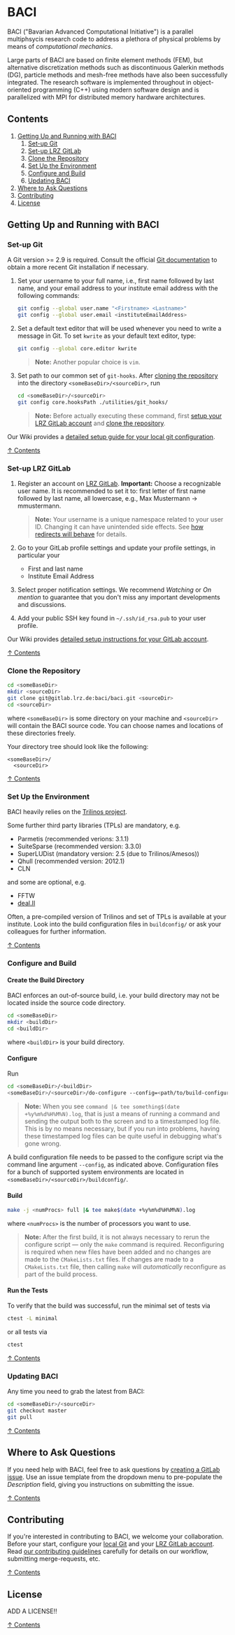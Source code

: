 # BACI

BACI ("Bavarian Advanced Computational Initiative") is a parallel multiphsycis research code
to address a plethora of physical problems by means of _computational mechanics_.

Large parts of BACI are based on finite element methods (FEM),
but alternative discretization methods such as discontinuous Galerkin methods (DG),
particle methods and mesh-free methods have also been successfully integrated.
The research software is implemented throughout in object-oriented programming (C++)
using modern software design and is parallelized with MPI for distributed memory hardware architectures.

## Contents

1. [Getting Up and Running with BACI](#getting-up-and-running-with-baci)
   1. [Set-up Git](#set-up-git)
   1. [Set-up LRZ GitLab](#set-up-lrz-gitlab)
   1. [Clone the Repository](#clone-the-repository)
   1. [Set Up the Environment](#set-up-the-environment)
   1. [Configure and Build](#configure-and-build)
   1. [Updating BACI](#updating-baci)
1. [Where to Ask Questions](#where-to-ask-questions)
1. [Contributing](#contributing)
1. [License](#license)

## Getting Up and Running with BACI

### Set-up Git

A Git version >= 2.9 is required. <!-- We need at least this version to be able to configure the path to the git-hooks as outlined below. -->
Consult the official [Git documentation](www.git-scm.org) to obtain a more recent Git installation if necessary.

1. Set your username to your full name, i.e., first name followed by last name,
and your email address to your institute email address with the following commands:

    ```bash
    git config --global user.name "<Firstname> <Lastname>"
    git config --global user.email <instituteEmailAddress>
    ```

1. Set a default text editor that will be used whenever you need to write a message in Git. To set `kwrite` as your default text editor, type:

    ```bash
    git config --global core.editor kwrite
    ```

    > **Note:** Another popular choice is `vim`.

1. Set path to our common set of `git-hooks`. After [cloning the repository](#clone-the-repository) into the directory `<someBaseDir>/<sourceDir>`, run

    ```bash
    cd <someBaseDir>/<sourceDir>
    git config core.hooksPath ./utilities/git_hooks/
    ```

    > **Note:** Before actually executing these command, first [setup your LRZ GitLab account](#set-up-lrz-gitlab) and [clone the repository](#clone-the-repository).

Our Wiki provides a [detailed setup guide for your local git configuration](https://gitlab.lrz.de/baci/baci/wikis/Set-up-Git).

[↑ Contents](#contents)

### Set-up LRZ GitLab

1. Register an account on [LRZ GitLab](www.gitlab.lrz.de).
   **Important:** Choose a recognizable user name. It is recommended to set it to: first letter of first name followed by last name, all lowercase, e.g., Max Mustermann -> mmustermann.

    > **Note:** Your username is a unique namespace related to your user ID. Changing it can have unintended side effects. See [how redirects will behave](https://gitlab.lrz.de/help/user/project/index.md#redirects-when-changing-repository-paths) for details.

1. Go to your GitLab profile settings and update your profile settings, in particular your
    * First and last name
    * Institute Email Address
1. Select proper notification settings. We recommend *Watching* or *On mention* to guarantee that you don't miss any important developments and discussions.
1. Add your public SSH key found in `~/.ssh/id_rsa.pub` to your user profile.

Our Wiki provides [detailed setup instructions for your GitLab account](https://gitlab.lrz.de/baci/baci/wikis/Set-up-and-Configure-your-GitLab-Account).

[↑ Contents](#contents)

### Clone the Repository

```bash
cd <someBaseDir>
mkdir <sourceDir>
git clone git@gitlab.lrz.de:baci/baci.git <sourceDir>
cd <sourceDir>
```

where `<someBaseDir>` is some directory on your machine and `<sourceDir>` will contain the BACI source code.
You can choose names and locations of these directories freely.

Your directory tree should look like the following:
```
<someBaseDir>/
  <sourceDir>
```

[↑ Contents](#contents)

### Set Up the Environment

BACI heavily relies on the [Trilinos project](www.trilinos.org).

Some further third party libraries (TPLs) are mandatory, e.g.
- Parmetis (recommended verions: 3.1.1)
- SuiteSparse (recommended version: 3.3.0)
- SuperLUDist (mandatory version: 2.5 (due to Trilinos/Amesos))
- Qhull (recommended version: 2012.1)
- CLN

and some are optional, e.g.
- FFTW
- [deal.II](www.dealii.org)

Often, a pre-compiled version of Trilinos and set of TPLs is available at your institute.
Look into the build configuration files in ```buildconfig/``` or ask your colleagues for further information.

[↑ Contents](#contents)

### Configure and Build

#### Create the Build Directory

BACI enforces an out-of-source build, i.e. your build directory may not be located inside the source code directory.

```bash
cd <someBaseDir>
mkdir <buildDir>
cd <buildDir>
```

where `<buildDir>` is your build directory.

#### Configure

Run

```bash
cd <someBaseDir>/<buildDir>
<someBaseDir>/<sourceDir>/do-configure --config=<path/to/build-configuration-file.config> | tee config$(date +%y%m%d%H%M%N).log
```

> **Note:**  When you see `command |& tee something$(date +%y%m%d%H%M%N).log`, that is just a means of running a command and sending the output both to the screen and to a timestamped log file.  This is by no means necessary, but if you run into problems, having these timestamped log files can be quite useful in debugging what's gone wrong.

A build configuration file needs to be passed to the configure script via the command line argument `--config`, as indicated above.
Configuration files for a bunch of supported system environments are located in `<someBaseDir>/<sourceDir>/buildconfig/`.

#### Build

```bash
make -j <numProcs> full |& tee make$(date +%y%m%d%H%M%N).log
```

where `<numProcs>` is the number of processors you want to use.

> **Note:**  After the first build, it is not always necessary to rerun the configure script &mdash; only the `make` command is required.  Reconfiguring is required when new files have been added and no changes are made to the `CMakeLists.txt` files.  If changes are made to a `CMakeLists.txt` file, then calling `make` will *automatically* reconfigure as part of the build process.

#### Run the Tests

To verify that the build was successful, run the minimal set of tests via
```bash
ctest -L minimal
```

or all tests via
```bash
ctest
```

[↑ Contents](#contents)

### Updating BACI

Any time you need to grab the latest from BACI:
```bash
cd <someBaseDir>/<sourceDir>
git checkout master
git pull
```

[↑ Contents](#contents)

## Where to Ask Questions

If you need help with BACI, feel free to ask questions by [creating a GitLab issue](https://gitlab.lrz.de/baci/baci/issues).  Use an issue template from the dropdown menu to pre-populate the *Description* field, giving you instructions on submitting the issue.

[↑ Contents](#contents)

## Contributing

If you're interested in contributing to BACI, we welcome your collaboration. Before your start, configure your [local Git](#set-up-git) and your [LRZ GitLab account](#set-up-lrz-gitlab). Read [our contributing guidelines](https://gitlab.lrz.de/baci/baci/blob/master/CONTRIBUTING.md) carefully for details on our workflow, submitting merge-requests, etc.

[↑ Contents](#contents)

## License

ADD A LICENSE!!

[↑ Contents](#contents)
